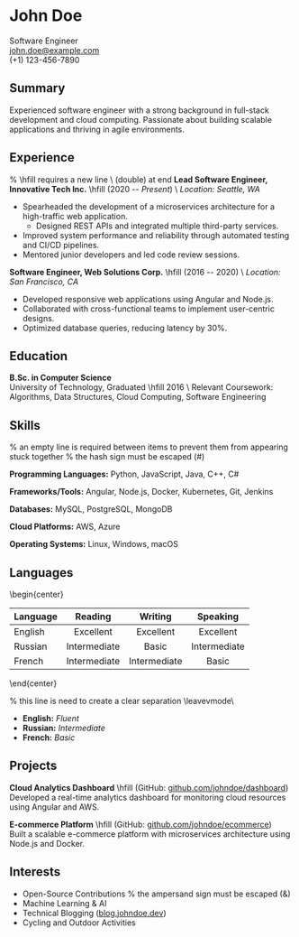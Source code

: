# John Doe

Software Engineer  
john.doe@example.com  
(+1) 123-456-7890  

## Summary
Experienced software engineer with a strong background in full-stack development and cloud computing. Passionate about building scalable applications and thriving in agile environments.

## Experience
% \hfill requires a new line \\ (double) at end
**Lead Software Engineer, Innovative Tech Inc.** \hfill (2020 -- *Present*)  \\
*Location: Seattle, WA*  
- Spearheaded the development of a microservices architecture for a high-traffic web application.
   - Designed REST APIs and integrated multiple third-party services.
- Improved system performance and reliability through automated testing and CI/CD pipelines.
- Mentored junior developers and led code review sessions.

**Software Engineer, Web Solutions Corp.** \hfill (2016 -- 2020)  \\
*Location: San Francisco, CA*  
- Developed responsive web applications using Angular and Node.js.
- Collaborated with cross-functional teams to implement user-centric designs.
- Optimized database queries, reducing latency by 30%.

## Education
**B.Sc. in Computer Science**  
University of Technology, Graduated \hfill 2016  \\
Relevant Coursework: Algorithms, Data Structures, Cloud Computing, Software Engineering

## Skills

% an empty line is required between items to prevent them from appearing stuck together
% the hash sign must be escaped (\#)

**Programming Languages:** Python, JavaScript, Java, C++, C\#

**Frameworks/Tools:** Angular, Node.js, Docker, Kubernetes, Git, Jenkins

**Databases:** MySQL, PostgreSQL, MongoDB

**Cloud Platforms:** AWS, Azure

**Operating Systems:** Linux, Windows, macOS

## Languages

\begin{center}

| **Language** | **Reading**     | **Writing**     | **Speaking**      |
|----------|:------------:|:-----------:|:-------------:|
| English  | Excellent    | Excellent   | Excellent     |
| Russian  | Intermediate | Basic       | Intermediate  |
| French   | Intermediate | Intermediate| Basic         |

\end{center}

% this line is need to create a clear separation
\leavevmode\\

- **English:** *Fluent*
- **Russian:** *Intermediate*
- **French:** *Basic*

## Projects
**Cloud Analytics Dashboard** \hfill (GitHub: [github.com/johndoe/dashboard](https://github.com/johndoe/dashboard))  
Developed a real-time analytics dashboard for monitoring cloud resources using Angular and AWS.

**E-commerce Platform** \hfill (GitHub: [github.com/johndoe/ecommerce](https://github.com/johndoe/ecommerce))  
Built a scalable e-commerce platform with microservices architecture using Node.js and Docker.

## Interests
- Open-Source Contributions
% the ampersand sign must be escaped (\&)
- Machine Learning \& AI
- Technical Blogging ([blog.johndoe.dev](https://blog.johndoe.dev))
- Cycling and Outdoor Activities
